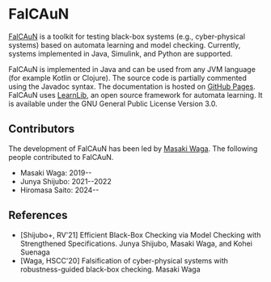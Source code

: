FalCAuN
=======

[FalCAuN](https://github.com/MasWag/FalCAuN) is a toolkit for testing black-box systems (e.g., cyber-physical systems) based on automata learning and model checking. Currently, systems implemented in Java, Simulink, and Python are supported.

FalCAuN is implemented in Java and can be used from any JVM language (for example Kotlin or Clojure). The source code is partially commented using the Javadoc syntax. The documentation is hosted on [GitHub Pages](https://maswag.github.io/FalCAuN/maven-site/latest/apidocs/). FalCAuN uses [LearnLib](https://learnlib.de/), an open source framework for automata learning. It is available under the GNU General Public License Version 3.0.

Contributors
------------

The development of FalCAuN has been led by [Masaki Waga](https://www.fos.kuis.kyoto-u.ac.jp/~mwaga/). The following people contributed to FalCAuN.

- Masaki Waga: 2019--
- Junya Shijubo: 2021--2022
- Hiromasa Saito: 2024--

References
----------

- [Shijubo+, RV'21] Efficient Black-Box Checking via Model Checking with Strengthened Specifications. Junya Shijubo, Masaki Waga, and Kohei Suenaga
- [Waga, HSCC'20] Falsification of cyber-physical systems with robustness-guided black-box checking. Masaki Waga
